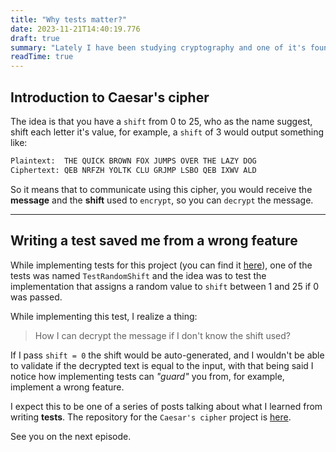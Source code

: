 ```yaml
---
title: "Why tests matter?"
date: 2023-11-21T14:40:19.776
draft: true
summary: "Lately I have been studying cryptography and one of it's foundations are Caesar's cipher"
readTime: true
---
```


## Introduction to Caesar's cipher
The idea is that you have a `shift` from 0 to 25, who as the name suggest, shift each letter it's value,
for example, a `shift` of 3 would output something like:

```sh
Plaintext:  THE QUICK BROWN FOX JUMPS OVER THE LAZY DOG
Ciphertext: QEB NRFZH YOLTK CLU GRJMP LSBO QEB IXWV ALD
```

So it means that to communicate using this cipher,
you would receive the **message** and the **shift** used to `encrypt`, so you can `decrypt` the message.

--------------------------------
## Writing a test saved me from a wrong feature
While implementing tests for this project (you can find it [here](https://github.com/1garo/caesar_cipher/blob/main/caesar_test.go)),
one of the tests was named `TestRandomShift` and the idea was to test the implementation
that assigns a random value to `shift` between 1 and 25 if 0 was passed.

While implementing this test, I realize a thing:
> How I can decrypt the message if I don't know the shift used?

If I pass `shift = 0` the shift would be auto-generated, and I wouldn't be able to validate if the decrypted text is equal to the input,
with that being said I notice how implementing tests can _"guard"_ you from, for example, implement a wrong feature.

I expect this to be one of a series of posts talking about what I learned from writing **tests**.
The repository for the `Caesar's cipher` project is [here](https://github.com/1garo/caesar_cipher).

See you on the next episode.
